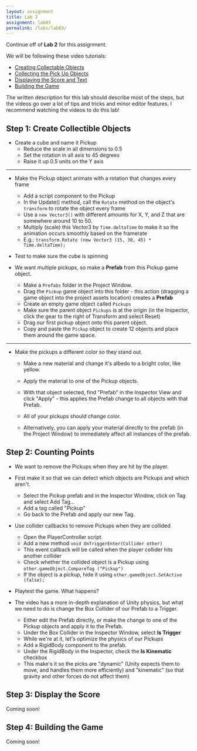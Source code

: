 ```yaml
---
layout: assignment
title: Lab 3
assignment: lab03
permalink: /labs/lab03/
---
```


Continue off of **Lab 2** for this assignment.

We will be following these video tutorials:


- [Creating Collectable Objects](https://unity3d.com/learn/tutorials/projects/roll-ball-tutorial/creating-collectable-objects?playlist=17141)
- [Collecting the Pick Up Objects](https://unity3d.com/learn/tutorials/projects/roll-ball-tutorial/collecting-pick-objects?playlist=17141)
- [Displaying the Score and Text](https://unity3d.com/learn/tutorials/projects/roll-ball-tutorial/displaying-score-and-text?playlist=17141)
- [Building the Game](https://unity3d.com/learn/tutorials/projects/roll-ball-tutorial/building-game?playlist=17141)

The written description for this lab should describe most of the steps,
but the videos go over a lot of tips and tricks and minor editor features.
I recommend watching the videos to do this lab!


## Step 1: Create Collectible Objects

- Create a cube and name it Pickup
  - Reduce the scale in all dimensions to 0.5
  - Set the rotation in all axis to 45 degrees
  - Raise it up 0.5 units on the Y axis

---

- Make the Pickup object animate with a rotation that changes every frame
  - Add a script component to the Pickup
  - In the Update() method, call the `Rotate` method on the object's `transform` to rotate the object every frame
  - Use a `new Vector3()` with different amounts for X, Y, and Z that are somewhere around 10 to 50.
  - Multiply (scale) this Vector3 by `Time.deltaTime` to make it so the animation occurs smoothly based on the framerate
  - E.g.: `transform.Rotate (new Vector3 (15, 30, 45) * Time.deltaTime);`

- Test to make sure the cube is spinning

- We want multiple pickups, so make a **Prefab** from this Pickup game object.
  - Make a `Prefabs` folder in the Project Window.
  - Drag the `Pickup` game object into this folder - this action (dragging a game object into the project assets location) creates a **Prefab**
  - Create an empty game object called `Pickups`
  - Make sure the parent object `Pickups` is at the origin (in the Inspector, click the gear to the right of Transform and select Reset)
  - Drag our first pickup object onto this parent object.
  - Copy and paste the `Pickup` object to create 12 objects and place them around the game space.

---

- Make the pickups a different color so they stand out.
  - Make a new material and change it's albedo to a bright color, like yellow.
  - Apply the material to one of the Pickup objects.
  - With that object selected, find "Prefab" in the Inspector View and click "Apply" - this applies the Prefab change to all objects with that Prefab.
  - All of your pickups should change color.

  - Alternatively, you can apply your material directly to the prefab (in the Project Window) to immediately affect all instances of the prefab.


## Step 2: Counting Points

- We want to remove the Pickups when they are hit by the player.
- First make it so that we can detect which objects are Pickups and which aren't.
  - Select the Pickup prefab and in the Inspector Window, click on Tag and select Add Tag...
  - Add a tag called "Pickup"
  - Go back to the Prefab and apply our new Tag.

- Use collider callbacks to remove Pickups when they are collided
  - Open the PlayerController script
  - Add a new method `void OnTriggerEnter(Collider other)`
  - This event callback will be called when the player collider hits another collider
  - Check whether the collided object is a Pickup using `other.gameObject.CompareTag ("Pickup")`
  - If the object is a pickup, hide it using `other.gameObject.SetActive (false);`

- Playtest the game. What happens?

- The video has a more in-depth explanation of Unity physics, but what we need to do is change the Box Collider of our Prefab to a Trigger.
  - Either edit the Prefab directly, or make the change to one of the Pickup objects and apply it to the Prefab.
  - Under the Box Collider in the Inspector Window, select **Is Trigger**
  - While we're at it, let's optimize the physics of our Pickups
  - Add a RigidBody component to the prefab.
  - Under the RigidBody in the Inspector, check the **Is Kinematic** checkbox
  - This make's it so the picks are "dynamic" (Unity expects them to move, and handles them more efficiently) and "kinematic" (so that gravity and other forces do not affect them)


## Step 3: Display the Score

Coming soon!

## Step 4: Building the Game

Coming soon!

